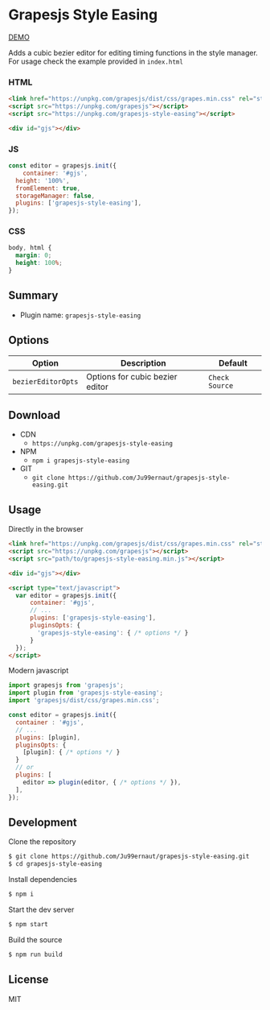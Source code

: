 # Grapesjs Style Easing

[DEMO](https://blocomposer.app)

Adds a cubic bezier editor for editing timing functions in the style manager. For usage check the example provided in `index.html`

### HTML
```html
<link href="https://unpkg.com/grapesjs/dist/css/grapes.min.css" rel="stylesheet">
<script src="https://unpkg.com/grapesjs"></script>
<script src="https://unpkg.com/grapesjs-style-easing"></script>

<div id="gjs"></div>
```

### JS
```js
const editor = grapesjs.init({
	container: '#gjs',
  height: '100%',
  fromElement: true,
  storageManager: false,
  plugins: ['grapesjs-style-easing'],
});
```

### CSS
```css
body, html {
  margin: 0;
  height: 100%;
}
```


## Summary

* Plugin name: `grapesjs-style-easing`



## Options

| Option | Description | Default |
|-|-|-
| `bezierEditorOpts` | Options for cubic bezier editor | `Check Source` |



## Download

* CDN
  * `https://unpkg.com/grapesjs-style-easing`
* NPM
  * `npm i grapesjs-style-easing`
* GIT
  * `git clone https://github.com/Ju99ernaut/grapesjs-style-easing.git`



## Usage

Directly in the browser
```html
<link href="https://unpkg.com/grapesjs/dist/css/grapes.min.css" rel="stylesheet"/>
<script src="https://unpkg.com/grapesjs"></script>
<script src="path/to/grapesjs-style-easing.min.js"></script>

<div id="gjs"></div>

<script type="text/javascript">
  var editor = grapesjs.init({
      container: '#gjs',
      // ...
      plugins: ['grapesjs-style-easing'],
      pluginsOpts: {
        'grapesjs-style-easing': { /* options */ }
      }
  });
</script>
```

Modern javascript
```js
import grapesjs from 'grapesjs';
import plugin from 'grapesjs-style-easing';
import 'grapesjs/dist/css/grapes.min.css';

const editor = grapesjs.init({
  container : '#gjs',
  // ...
  plugins: [plugin],
  pluginsOpts: {
    [plugin]: { /* options */ }
  }
  // or
  plugins: [
    editor => plugin(editor, { /* options */ }),
  ],
});
```



## Development

Clone the repository

```sh
$ git clone https://github.com/Ju99ernaut/grapesjs-style-easing.git
$ cd grapesjs-style-easing
```

Install dependencies

```sh
$ npm i
```

Start the dev server

```sh
$ npm start
```

Build the source

```sh
$ npm run build
```



## License

MIT
